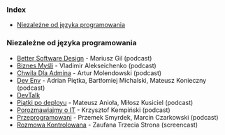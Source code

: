 ### Index

* [Niezależne od języka programowania](#niezale%C5%BCne-od-j%C4%99zyka-programowania)


### Niezależne od języka programowania

* [Better Software Design](https://bettersoftwaredesign.pl) - Mariusz Gil (podcast)
* [Biznes Myśli](https://www.youtube.com/playlist?list=PLYQwwHlHNdgjSEgrmGv0fbHuxd5p7f5qA) - Vladimir Alekseichenko (podcast)
* [Chwila Dla Admina](https://www.youtube.com/playlist?list=PLdHokABybL4nu6h5C3ig4XSG2Ni6XeED0) - Artur Molendowski (podcast)
* [Dev Env](https://devenv.pl/podcast) - Adrian Piętka, Bartłomiej Michalski, Mateusz Konieczny (podcast)
* [DevTalk](https://devstyle.pl/category/podcast)
* [Piątki po deployu](https://piatkipodeployu.pl) - Mateusz Anioła, Miłosz Kusiciel (podcast)
* [Porozmawiajmy o IT](https://porozmawiajmyoit.pl) - Krzysztof Kempiński (podcast)
* [Przeprogramowani](https://anchor.fm/przeprogramowani) - Przemek Smyrdek, Marcin Czarkowski (podcast)
* [Rozmowa Kontrolowana](https://www.youtube.com/playlist?list=PLTKLAGr6FHxOcW4NRX3BCkU7Zml92WU1u) - Zaufana Trzecia Strona (screencast)

